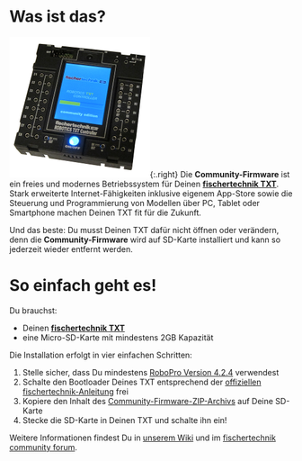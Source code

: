 # Was ist das?

![fischertechnik TXT](../media/booting-CFW.png){:.right}
Die **Community-Firmware** ist ein freies und modernes Betriebssystem für Deinen [**fischertechnik TXT**](http://www.fischertechnik.de/desktopdefault.aspx/tabid-21/39_read-309/usetemplate-2_column_pano/). Stark erweiterte Internet-Fähigkeiten inklusive eigenem App-Store sowie die Steuerung und Programmierung von Modellen über PC, Tablet oder Smartphone machen Deinen TXT fit für die Zukunft.

Und das beste: Du musst Deinen TXT dafür nicht öffnen oder verändern, denn die **Community-Firmware** wird auf SD-Karte installiert und kann so jederzeit wieder entfernt werden.

# So einfach geht es!

Du brauchst:
* Deinen [**fischertechnik TXT**](http://www.fischertechnik.de/desktopdefault.aspx/tabid-21/39_read-309/usetemplate-2_column_pano/)
* eine Micro-SD-Karte mit mindestens 2GB Kapazität

Die Installation erfolgt in vier einfachen Schritten:

  1. Stelle sicher, dass Du mindestens [RoboPro Version 4.2.4](http://www.fischertechnik.de/ResourceImage.aspx?raid=10274) verwendest
  1. Schalte den Bootloader Deines TXT entsprechend der [offiziellen fischertechnik-Anleitung](http://www.fischertechnik.de/ResourceImage.aspx?raid=10278) frei
  1. Kopiere den Inhalt des [Community-Firmware-ZIP-Archivs](https://github.com/ftCommunity/ftcommunity-TXT/releases/download/v0.9.2/ftcommunity-txt-0.9.2.zip) auf Deine SD-Karte
  1. Stecke die SD-Karte in Deinen TXT und schalte ihn ein!

Weitere Informationen findest Du in [unserem Wiki](https://github.com/ftCommunity/ftcommunity-TXT/wiki/%5BDE%5D-Anleitung%3A-Einrichtung-der-ftcommunity-TXT-Firmware) und im [fischertechnik community forum](https://forum.ftcommunity.de/viewforum.php?f=33).
